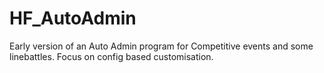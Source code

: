 # HF_AutoAdmin
Early version of an Auto Admin program for Competitive events and some linebattles. Focus on config based customisation.
